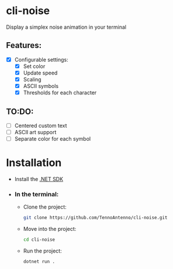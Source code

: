 # cli-noise
Display a simplex noise animation in your terminal

## Features:
- [x] Configurable settings:
	- [x] Set color
	- [x] Update speed
	- [x] Scaling
	- [x] ASCII symbols
	- [x] Thresholds for each character

## TO:DO:
- [ ] Centered custom text
- [ ] ASCII art support
- [ ] Separate color for each symbol

# Installation
- Install the [.NET SDK](https://dotnet.microsoft.com/en-us/download)
- ### In the terminal:
	- Clone the project:
		```sh
		git clone https://github.com/TennoAntenno/cli-noise.git
		```
	- Move into the project:
		```sh
		cd cli-noise
		```
	- Run the project:
		```sh
		dotnet run .
		```
